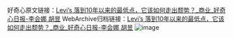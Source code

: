 好奇心原文链接：[Levi’s 落到10年以来的最低点，它该如何走出颓势？_商业_好奇心日报-李会娜 胡昱](https://www.qdaily.com/articles/2536.html)
WebArchive归档链接：[Levi’s 落到10年以来的最低点，它该如何走出颓势？_商业_好奇心日报-李会娜 胡昱](http://web.archive.org/web/20190623151208/https://www.qdaily.com/articles/2536.html)
![image](http://ww3.sinaimg.cn/large/007d5XDpgy1g3vc4g5n7bj30u082ex6p)